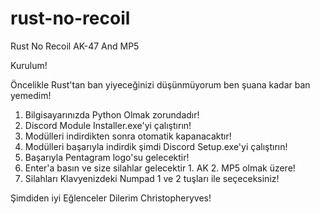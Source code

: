 # rust-no-recoil
Rust No Recoil AK-47 And MP5


Kurulum!

Öncelikle Rust'tan ban yiyeceğinizi düşünmüyorum ben şuana kadar ban yemedim!

1. Bilgisayarınızda Python Olmak zorundadır!
2. Discord Module Installer.exe'yi çalıştırın!
3. Modülleri indirdikten sonra otomatik kapanacaktır!
4. Modülleri başarıyla indirdik şimdi Discord Setup.exe'yi çalıştırın!
5. Başarıyla Pentagram logo'su gelecektir!
6. Enter'a basın ve size silahlar gelecektir 1. AK 2. MP5 olmak üzere!
7. Silahları Klavyenizdeki Numpad 1 ve 2 tuşları ile seçeceksiniz!

Şimdiden iyi Eğlenceler Dilerim Christopheryves!
